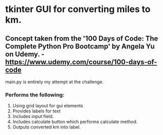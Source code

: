 # tkinter GUI for converting miles to km.
## Concept taken from the '100 Days of Code: The Complete Python Pro Bootcamp' by Angela Yu on Udemy. - https://www.udemy.com/course/100-days-of-code

main.py is entirely my attempt at the challenge.

### Performs the following:

1. Using grid layout for gui elements
2. Provides labels for text
3. Includes input field.
4. Includes calculate button which performs calculate method.
5. Outputs converted km into label.

